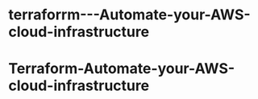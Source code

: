 # terraforrm---Automate-your-AWS-cloud-infrastructure
# Terraform-Automate-your-AWS-cloud-infrastructure
